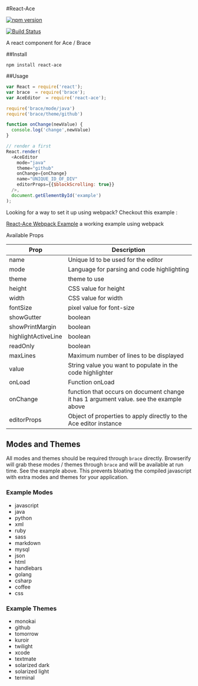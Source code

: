 #React-Ace

[![npm version](https://badge.fury.io/js/react-ace.svg)](http://badge.fury.io/js/react-ace)

[![Build Status](https://travis-ci.org/securingsincity/react-ace.svg)](https://travis-ci.org/securingsincity/react-ace)

A react component for Ace / Brace

##Install

`npm install react-ace`

##Usage

```javascript
var React = require('react');
var brace  = require('brace');
var AceEditor  = require('react-ace');

require('brace/mode/java')
require('brace/theme/github')

function onChange(newValue) {
  console.log('change',newValue)
}

// render a first
React.render(
  <AceEditor
    mode="java"
    theme="github"
    onChange={onChange}
    name="UNIQUE_ID_OF_DIV"
    editorProps={{$blockScrolling: true}}
  />,
  document.getElementById('example')
);


```


Looking for a way to set it up using webpack? Checkout this example :

[React-Ace Webpack Example](https://github.com/securingsincity/react-ace-webpack-example) a working example using webpack


Available Props

|Prop|Description|
|-----|----------|
|name| Unique Id to be used for the editor|
|mode| Language for parsing and code highlighting|
|theme| theme to use|
|height| CSS value for height|
|width| CSS value for width|
|fontSize| pixel value for font-size|
|showGutter| boolean|
|showPrintMargin| boolean|
|highlightActiveLine| boolean|
|readOnly| boolean|
|maxLines| Maximum number of lines to be displayed|
|value | String value you want to populate in the code highlighter|
|onLoad| Function onLoad |
|onChange| function that occurs on document change it has 1 argument value. see the example above|
|editorProps| Object of properties to apply directly to the Ace editor instance|


## Modes and Themes

All modes and themes should be required through ```brace``` directly.  Browserify will grab these modes / themes through ```brace``` and will be available at run time.  See the example above.  This prevents bloating the compiled javascript with extra modes and themes for your application.

### Example Modes

* javascript
* java
* python
* xml
* ruby
* sass
* markdown
* mysql
* json
* html
* handlebars
* golang
* csharp
* coffee
* css

### Example Themes

* monokai
* github
* tomorrow
* kuroir
* twilight
* xcode
* textmate
* solarized dark
* solarized light
* terminal
